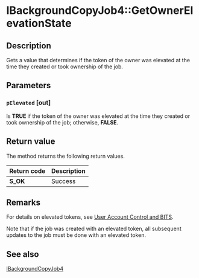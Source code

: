 # IBackgroundCopyJob4::GetOwnerElevationState

## Description

Gets a value that determines if the token of the owner was elevated at the time they created or took ownership of the job.

## Parameters

### `pElevated` [out]

Is **TRUE** if the token of the owner was elevated at the time they created or took ownership of the job; otherwise, **FALSE**.

## Return value

The method returns the following return values.

| Return code | Description |
| --- | --- |
| **S_OK** | Success |

## Remarks

For details on elevated tokens, see [User Account Control and BITS](https://learn.microsoft.com/windows/desktop/Bits/user-account-control-and-bits).

Note that if the job was created with an elevated token, all subsequent updates to the job must be done with an elevated token.

## See also

[IBackgroundCopyJob4](https://learn.microsoft.com/windows/desktop/api/bits3_0/nn-bits3_0-ibackgroundcopyjob4)